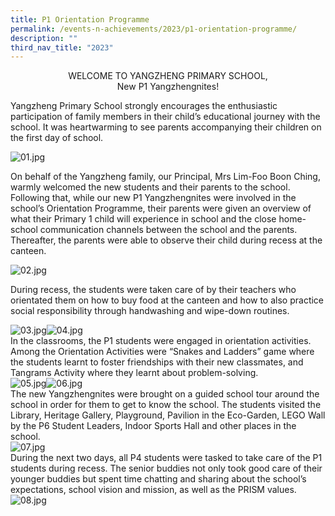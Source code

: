 ```yaml
---
title: P1 Orientation Programme
permalink: /events-n-achievements/2023/p1-orientation-programme/
description: ""
third_nav_title: "2023"
---
```

<p style="text-align:center;">WELCOME TO YANGZHENG PRIMARY SCHOOL,<br>New P1 Yangzhengnites!</p>

Yangzheng Primary School strongly encourages the enthusiastic participation of family members in their child’s educational journey with the school. It was heartwarming to see parents accompanying their children on the first day of school.  

![01.jpg](https://yangzhengpri.moe.edu.sg/qql/slot/u703/2022/Events-updated/2023/P1%20Orientation%20Programme/01.jpg)

  
On behalf of the Yangzheng family, our Principal, Mrs Lim-Foo Boon Ching, warmly welcomed the new students and their parents to the school. Following that, while our new P1 Yangzhengnites were involved in the school’s Orientation Programme, their parents were given an overview of what their Primary 1 child will experience in school and the close home-school communication channels between the school and the parents. Thereafter, the parents were able to observe their child during recess at the canteen.  

![02.jpg](https://yangzhengpri.moe.edu.sg/qql/slot/u703/2022/Events-updated/2023/P1%20Orientation%20Programme/02.jpg)

  
During recess, the students were taken care of by their teachers who orientated them on how to buy food at the canteen and how to also practice social responsibility through handwashing and wipe-down routines.  

![03.jpg](https://yangzhengpri.moe.edu.sg/qql/slot/u703/2022/Events-updated/2023/P1%20Orientation%20Programme/03.jpg)![04.jpg](https://yangzhengpri.moe.edu.sg/qql/slot/u703/2022/Events-updated/2023/P1%20Orientation%20Programme/04.jpg)  
In the classrooms, the P1 students were engaged in orientation activities. Among the Orientation Activities were “Snakes and Ladders” game where the students learnt to foster friendships with their new classmates, and Tangrams Activity where they learnt about problem-solving.  
![05.jpg](https://yangzhengpri.moe.edu.sg/qql/slot/u703/2022/Events-updated/2023/P1%20Orientation%20Programme/05.jpg)![06.jpg](https://yangzhengpri.moe.edu.sg/qql/slot/u703/2022/Events-updated/2023/P1%20Orientation%20Programme/06.jpg)  
The new Yangzhengnites were brought on a guided school tour around the school in order for them to get to know the school. The students visited the Library, Heritage Gallery, Playground, Pavilion in the Eco-Garden, LEGO Wall by the P6 Student Leaders, Indoor Sports Hall and other places in the school.  
![07.jpg](https://yangzhengpri.moe.edu.sg/qql/slot/u703/2022/Events-updated/2023/P1%20Orientation%20Programme/07.jpg)  
During the next two days, all P4 students were tasked to take care of the P1 students during recess. The senior buddies not only took good care of their younger buddies but spent time chatting and sharing about the school’s expectations, school vision and mission, as well as the PRISM values.  
![08.jpg](https://yangzhengpri.moe.edu.sg/qql/slot/u703/2022/Events-updated/2023/P1%20Orientation%20Programme/08.jpg)